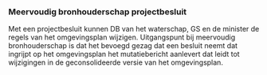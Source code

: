 ### Meervoudig bronhouderschap projectbesluit

Met een projectbesluit kunnen DB van het waterschap, GS en de minister de regels
van het omgevingsplan wijzigen. Uitgangspunt bij meervoudig bronhouderschap is
dat het bevoegd gezag dat een besluit neemt dat ingrijpt op het omgevingsplan
het mutatiebericht aanlevert dat leidt tot wijzigingen in de geconsolideerde
versie van het omgevingsplan.
